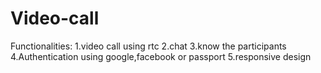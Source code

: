 # Video-call

Functionalities: 1.video call using rtc 2.chat 3.know the participants 4.Authentication using google,facebook or passport 5.responsive design
